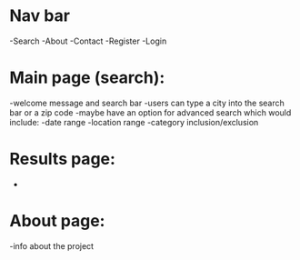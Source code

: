 # Nav bar
  -Search
  -About
  -Contact
  -Register
  -Login

# Main page (search):

-welcome message and search bar
-users can type a city into the search bar or a zip code
-maybe have an option for advanced search which would include:
  -date range
  -location range
  -category inclusion/exclusion
  
# Results page:

-


# About page:
-info about the project






